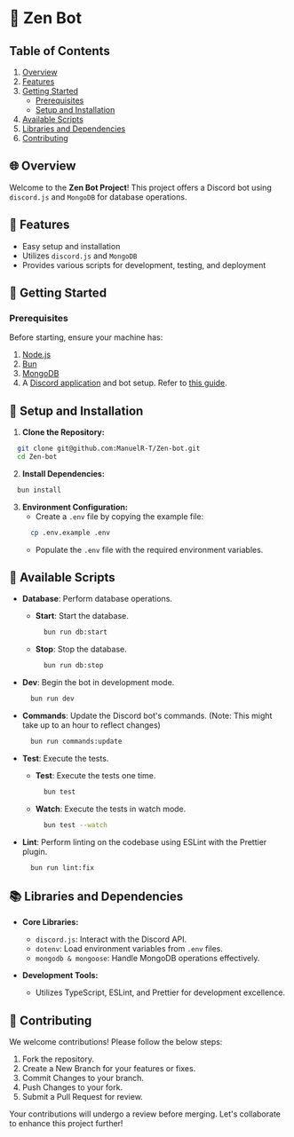 # 🤖 Zen Bot

## Table of Contents
1. [Overview](#-overview)
2. [Features](#-features)
3. [Getting Started](#-getting-started)
   - [Prerequisites](#prerequisites)
   - [Setup and Installation](#setup-and-installation)
4. [Available Scripts](#-available-scripts)
5. [Libraries and Dependencies](#-libraries-and-dependencies)
6. [Contributing](#-contributing)
## 🌐 Overview

Welcome to the **Zen Bot Project**! This project offers a Discord bot using `discord.js` and `MongoDB` for database operations.

## 🌟 Features

- Easy setup and installation
- Utilizes `discord.js` and `MongoDB`
- Provides various scripts for development, testing, and deployment

## 🚀 Getting Started

### Prerequisites

Before starting, ensure your machine has:

1. [Node.js](https://nodejs.org/)
2. [Bun](https://bun.sh/)
3. [MongoDB](https://www.mongodb.com/)
4. A [Discord application](https://discord.com/developers/applications) and bot setup. Refer to [this guide](https://discordjs.guide/preparations/setting-up-a-bot-application.html#creating-your-bot).

## 🚀 Setup and Installation

1. **Clone the Repository:**
  ```bash
    git clone git@github.com:ManuelR-T/Zen-bot.git
    cd Zen-bot
  ```

2. **Install Dependencies:**
  ```bash
    bun install
  ```

3. **Environment Configuration:**
   - Create a `.env` file by copying the example file:
    ```bash
      cp .env.example .env
    ```
   - Populate the `.env` file with the required environment variables.

## 📜 Available Scripts

- **Database**: Perform database operations.
  - **Start**: Start the database.
    ```bash
      bun run db:start
    ```
  - **Stop**: Stop the database.
    ```bash
      bun run db:stop
    ```

- **Dev**: Begin the bot in development mode.
  ```bash
    bun run dev
  ```

- **Commands**: Update the Discord bot's commands. (Note: This might take up to an hour to reflect changes)
  ```bash
    bun run commands:update
  ```

- **Test**: Execute the tests.
  - **Test**: Execute the tests one time.
    ```bash
      bun test
    ```
  - **Watch**: Execute the tests in watch mode.
    ```bash
      bun test --watch
    ```

- **Lint**: Perform linting on the codebase using ESLint with the Prettier plugin.
  ```bash
    bun run lint:fix
  ```

## 📚 Libraries and Dependencies

- **Core Libraries:**
  - `discord.js`: Interact with the Discord API.
  - `dotenv`: Load environment variables from `.env` files.
  - `mongodb & mongoose`: Handle MongoDB operations effectively.

- **Development Tools:**
  - Utilizes TypeScript, ESLint, and Prettier for development excellence.

## 🤝 Contributing

We welcome contributions! Please follow the below steps:

1. Fork the repository.
2. Create a New Branch for your features or fixes.
3. Commit Changes to your branch.
4. Push Changes to your fork.
5. Submit a Pull Request for review.

Your contributions will undergo a review before merging. Let's collaborate to enhance this project further!

